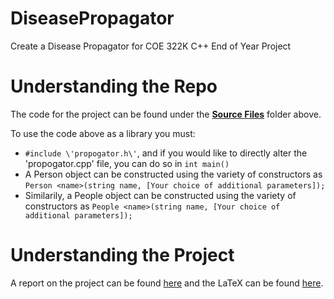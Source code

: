 # DiseasePropagator
Create a Disease Propagator for COE 322K C++ End of Year Project

# Understanding the Repo
The code for the project can be found under the [**Source Files**](https://github.com/Kartik-Nagpal/DiseasePropagator/tree/master/Source%20Files) folder above.

To use the code above as a library you must:
* `#include \'propogator.h\'`, and if you would like to directly alter the 'propogator.cpp' file, you can do so in `int main()`
* A Person object can be constructed using the variety of constructors as `Person <name>(string name, [Your choice of additional parameters]);`
* Similarily, a People object can be constructed using the variety of constructors as `People <name>(string name, [Your choice of additional parameters]);`

# Understanding the Project
A report on the project can be found [here]() and the LaTeX can be found [here](https://www.overleaf.com/read/pvbxwhrjtqjr).